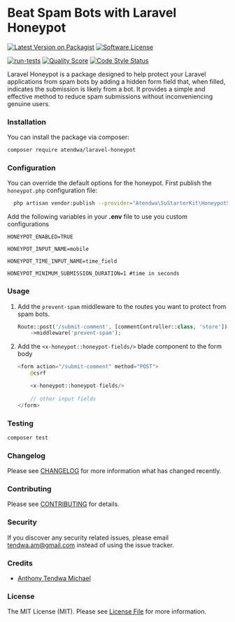 # Beat Spam Bots with Laravel Honeypot

[![Latest Version on Packagist](https://img.shields.io/packagist/v/atendwa/laravel-honeypot.svg/badge.svg)](https://packagist.org/packages/atendwa/laravel-honeypot)
[![Software License](https://img.shields.io/badge/license-MIT-brightgreen.svg?style=badge-rounded)](licence.md)

[![run-tests](https://github.com/spatie/laravel-varnish/actions/workflows/run-tests.yml/badge.svg)](https://github.com/spatie/laravel-varnish/actions/workflows/run-tests.yml)
[![Quality Score](https://img.shields.io/scrutinizer/g/atendwa/laravel-honeypot.svg?style=flat-square)](https://scrutinizer-ci.com/g/atendwa/laravel-honeypot)
[![Code Style Status](https://img.shields.io/github/actions/workflow/status/atendwa/laravel-honeypot/php-cs-fixer.yml?label=code%20style)](https://github.com/atendwa/laravel-honeypot/actions/workflows/php-cs-fixer.yml)

Laravel Honeypot is a package designed to help protect your Laravel applications from spam bots by adding a hidden form field that, when filled, indicates the submission is likely from a bot. It provides a simple and effective method to reduce spam submissions without inconveniencing genuine users.

### Installation

You can install the package via composer:

```bash
composer require atendwa/laravel-honeypot
```

### Configuration

You can override the default options for the honeypot. First publish the `honeypot.php` configuration file:
```bash
  php artisan vendor:publish --provider="Atendwa\SuStarterKit\HoneypotServiceProvider" --tag="config"
```

Add the following variables in your **.env** file to use you custom configurations

```
HONEYPOT_ENABLED=TRUE

HONEYPOT_INPUT_NAME=mobile

HONEYPOT_TIME_INPUT_NAME=time_field

HONEYPOT_MINIMUM_SUBMISSION_DURATION=1 #time in seconds
```

### Usage

1. Add the `prevent-spam` middleware to the routes you want to protect from spam bots.
    ```php
    Route::post('/submit-comment', [commentController::class, 'store'])
        ->middleware('prevent-spam');
    ```
   
2. Add the `<x-honeypot::honeypot-fields/>` blade component to the form body
    ```php
    <form action="/submit-comment" method="POST">
        @csrf
   
        <x-honeypot::honeypot-fields/>
        
        // other input fields
    </form>
    ```

### Testing

```bash
composer test
```

### Changelog

Please see [CHANGELOG](changelog) for more information what has changed recently.

### Contributing

Please see [CONTRIBUTING](contributing) for details.

### Security

If you discover any security related issues, please email tendwa.am@gmail.com instead of using the issue tracker.

### Credits

-   [Anthony Tendwa Michael](https://github.com/atendwa)

### License

The MIT License (MIT). Please see [License File](licence) for more information.
